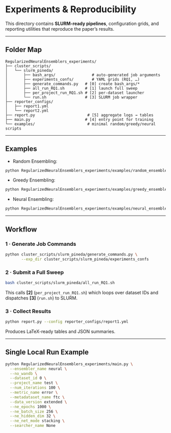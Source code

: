 # Experiments & Reproducibility

This directory contains **SLURM-ready pipelines**, configuration grids, and reporting utilities that reproduce the paper’s results.

---

## Folder Map
```text
RegularizedNeuralEnsemblers_experiments/
├── cluster_scripts/
│   └── slurm_pineda/
│       ├── bash_args/                # auto-generated job arguments
│       ├── experiments_confs/        # YAML grids (RQ1, …)
│       ├── generate_commands.py   # [0] create bash_args/*
│       ├── all_run_RQ1.sh         # [1] launch full sweep
│       ├── per_project_run_RQ1.sh # [2] per-dataset launcher
│       └── run.sh                 # [3] SLURM job wrapper
├── reporter_configs/
│   ├── report1.yml
│   └── report2.yml
├── report.py                       # [5] aggregate logs → tables
├── main.py                        # [4] entry point for training
└── examples/                       # minimal random/greedy/neural scripts
```

---

## Examples

* Random Ensembling:
```bash
python RegularizedNeuralEnsemblers_experiments/examples/random_ensemble_example.py
```

* Greedy Ensembling:
```bash
python RegularizedNeuralEnsemblers_experiments/examples/greedy_ensemble_example.py
```

* Neural Ensembling: 
```bash
python RegularizedNeuralEnsemblers_experiments/examples/neural_ensemble_example.py
```

---

## Workflow

### 1 · Generate Job Commands
```bash
python cluster_scripts/slurm_pineda/generate_commands.py \
       --exp_dir cluster_scripts/slurm_pineda/experiments_confs
```

### 2 · Submit a Full Sweep
```bash
bash cluster_scripts/slurm_pineda/all_run_RQ1.sh
```
This calls **[2]** (`per_project_run_RQ1.sh`) which loops over dataset IDs and dispatches **[3]** (`run.sh`) to SLURM.

### 3 · Collect Results
```bash
python report.py --config reporter_configs/report1.yml
```
Produces LaTeX-ready tables and JSON summaries.

---

## Single Local Run Example
```bash
python RegularizedNeuralEnsemblers_experiments/main.py \
  --ensembler_name neural \
  --no_wandb \
  --dataset_id 0 \
  --project_name test \
  --num_iterations 100 \
  --metric_name error \
  --metadataset_name ftc \
  --data_version extended \
  --ne_epochs 1000 \
  --ne_batch_size 256 \
  --ne_hidden_dim 32 \
  --ne_net_mode stacking \
  --searcher_name None 
```


